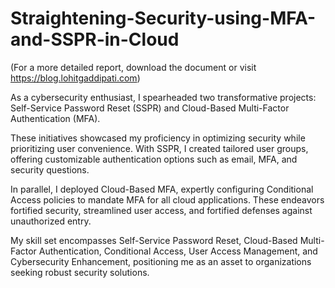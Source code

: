 # Straightening-Security-using-MFA-and-SSPR-in-Cloud

(For a more detailed report, download the document or visit https://blog.lohitgaddipati.com)

As a cybersecurity enthusiast, I spearheaded two transformative projects: Self-Service Password Reset (SSPR) and Cloud-Based Multi-Factor Authentication (MFA). 

These initiatives showcased my proficiency in optimizing security while prioritizing user convenience. With SSPR, I created tailored user groups, offering customizable authentication options such as email, MFA, and security questions.

In parallel, I deployed Cloud-Based MFA, expertly configuring Conditional Access policies to mandate MFA for all cloud applications. These endeavors fortified security, streamlined user access, and fortified defenses against unauthorized entry. 

My skill set encompasses Self-Service Password Reset, Cloud-Based Multi-Factor Authentication, Conditional Access, User Access Management, and Cybersecurity Enhancement, positioning me as an asset to organizations seeking robust security solutions.
